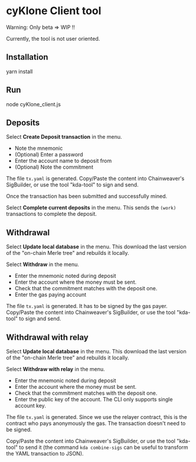 # cyKlone Client tool

Warning: Only beta => WIP !!

Currently, the tool is not user oriented.

## Installation
yarn install

## Run
node cyKlone_client.js

## Deposits
Select **Create Deposit transaction** in the menu.

 - Note the mnemonic
 - (Optional) Enter a password
 - Enter the account name to deposit from
 - (Optional) Note the commitment

The file `tx.yaml` is generated.
Copy/Paste the content into Chainweaver's SigBuilder, or use the tool "kda-tool" to sign and send.

Once the transaction has been submitted and successfully mined.

Select **Complete current deposits** in the menu. This sends the `(work)` transactions to complete the deposit.

## Withdrawal
Select **Update local database** in the menu. This download the last version of the "on-chain Merle tree" and rebuilds it locally.

Select **Withdraw** in the menu.
  - Enter the mnemonic noted during deposit
  - Enter the account where the money must be sent.
  - Check that the commitment matches with the deposit one.
  - Enter the gas paying account

The file `tx.yaml` is generated. It has to be signed by the gas payer.
Copy/Paste the content into Chainweaver's SigBuilder, or use the tool "kda-tool" to sign and send.


## Withdrawal with relay
Select **Update local database** in the menu. This download the last version of the "on-chain Merle tree" and rebuilds it locally.

Select **Withdraw with relay** in the menu.
  - Enter the mnemonic noted during deposit
  - Enter the account where the money must be sent.
  - Check that the commitment matches with the deposit one.
  - Enter the public key of the account. The CLI only supports single account key.

The file `tx.yaml` is generated. Since we use the relayer contract, this is the contract who pays anonymously the gas.
The transaction doesn't need to be signed.

Copy/Paste the content into Chainweaver's SigBuilder, or use the tool "kda-tool" to send it (the command `kda combine-sigs` can be useful to transform the YAML transaction to JSON).
